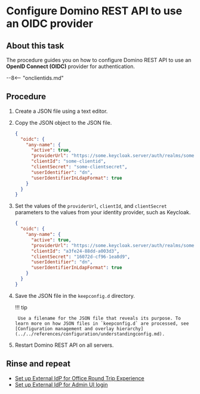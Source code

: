 # Configure Domino REST API to use an OIDC provider

## About this task

The procedure guides you on how to configure Domino REST API to use an **OpenID Connect (OIDC)** provider for authentication.

--8<-- "onclientids.md"

## Procedure

1. Create a JSON file using a text editor.
2. Copy the JSON object to the JSON file.

    ```json
    {
      "oidc": {
        "any-name": {
          "active": true,
          "providerUrl": "https://some.keycloak.server/auth/realms/some-realm",
          "clientId": "some-clientid",
          "clientSecret": "some-clientsecret",
          "userIdentifier": "dn",
          "userIdentifierInLdapFormat": true
        }
      }
    }
    ```

3. Set the values of the `providerUrl`, `clientId`, and `clientSecret` parameters to the values from your identity provider, such as Keycloak.

    ```json
    {
      "oidc": {
        "any-name": {
          "active": true,
          "providerUrl": "https://some.keycloak.server/auth/realms/some-realm",
          "clientId": "a3fe24-88dd-a003d3",
          "clientSecret": "16072d-cf96-1ea8d9",
          "userIdentifier": "dn",
          "userIdentifierInLdapFormat": true
        }
      }
    }
    ```

4. Save the JSON file in the `keepconfig.d` directory.

    !!! tip

        Use a filename for the JSON file that reveals its purpose. To learn more on how JSON files in `keepconfig.d` are processed, see [Configuration management and overlay hierarchy](../../references/configuration/understandingconfig.md).

5. Restart Domino REST API on all servers.

## Rinse and repeat

- [Set up External IdP for Office Round Trip Experience](roundtripidp.md)
- [Set up External IdP for Admin UI login](adminuiidp.md)
